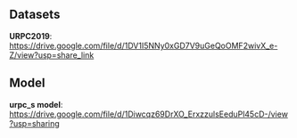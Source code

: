 ## Datasets 
**URPC2019**: https://drive.google.com/file/d/1DV1I5NNy0xGD7V9uGeQoOMF2wivX_e-Z/view?usp=share_link
## Model
**urpc_s model**: https://drive.google.com/file/d/1Diwcqz69DrXO_ErxzzulsEeduPl45cD-/view?usp=sharing
